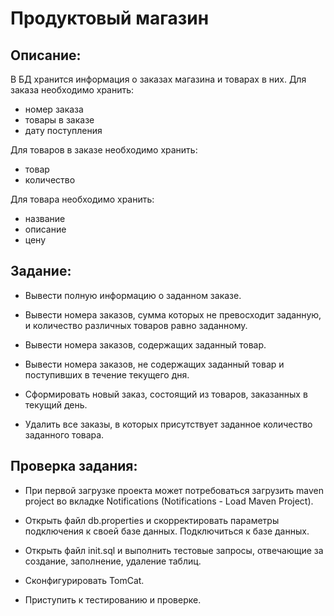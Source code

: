 # Продуктовый магазин

## Описание:

В БД хранится информация о заказах магазина и товарах в них.
Для заказа необходимо хранить:
* номер заказа
* товары в заказе
* дату поступления

Для товаров в заказе необходимо хранить:
* товар
* количество

Для товара необходимо хранить:
* название
* описание
* цену

## Задание:

* Вывести полную информацию о заданном заказе.
* Вывести номера заказов, сумма которых не превосходит
заданную, и количество различных товаров равно заданному.

* Вывести номера заказов, содержащих заданный товар.

* Вывести номера заказов, не содержащих заданный товар и
поступивших в течение текущего дня.

* Сформировать новый заказ, состоящий из товаров, заказанных в
текущий день.

* Удалить все заказы, в которых присутствует заданное количество
заданного товара.

## Проверка задания:

* При первой загрузке проекта может потребоваться загрузить maven project 
во вкладке Notifications (Notifications - Load Maven Project).

* Открыть файл db.properties и скорректировать параметры подключения
к своей базе данных. Подключиться к базе данных.

* Открыть файл init.sql и выполнить тестовые запросы, 
отвечающие за создание, заполнение, удаление таблиц.

* Сконфигурировать TomCat.

* Приступить к тестированию и проверке.